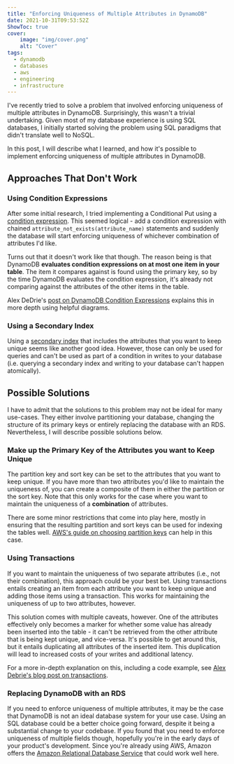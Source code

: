 ```yaml
---
title: "Enforcing Uniqueness of Multiple Attributes in DynamoDB"
date: 2021-10-31T09:53:52Z
ShowToc: true
cover:
    image: "img/cover.png"
    alt: "Cover"
tags:
  - dynamodb
  - databases
  - aws
  - engineering
  - infrastructure
---
```


I've recently tried to solve a problem that involved enforcing uniqueness of multiple attributes in DynamoDB. Surprisingly, this wasn't a trivial undertaking. Given most of my database experience is using SQL databases, I initially started solving the problem using SQL paradigms that didn't translate well to NoSQL.

In this post, I will describe what I learned, and how it's possible to implement enforcing uniqueness of multiple attributes in DynamoDB.

## Approaches That Don't Work

### Using Condition Expressions

After some initial research, I tried implementing a Conditional Put using a [condition expression](https://docs.aws.amazon.com/amazondynamodb/latest/developerguide/Expressions.ConditionExpressions.html#Expressions.ConditionExpressions.PreventingOverwrites). This seemed logical - add a condition expression with chained `attribute_not_exists(attribute_name)` statements and suddenly the database will start enforcing uniqueness of whichever combination of attributes I'd like.

Turns out that it doesn't work like that though. The reason being is that DynamoDB **evaluates condition expressions on at most one item in your table**. The item it compares against is found using the primary key, so by the time DynamoDB evaluates the condition expression, it's already not comparing against the attributes of the other items in the table.

Alex DeDrie's [post on DynamoDB Condition Expressions](https://www.alexdebrie.com/posts/dynamodb-condition-expressions/) explains this in more depth using helpful diagrams.

### Using a Secondary Index

Using a [secondary index](https://docs.aws.amazon.com/amazondynamodb/latest/developerguide/SecondaryIndexes.html) that includes the attributes that you want to keep unique seems like another good idea. However, those can only be used for queries and can't be used as part of a condition in writes to your database (i.e. querying a secondary index and writing to your database can't happen atomically).

## Possible Solutions

I have to admit that the solutions to this problem may not be ideal for many use-cases. They either involve partitioning your database, changing the structure of its primary keys or entirely replacing the database with an RDS. Nevertheless, I will describe possible solutions below.

### Make up the Primary Key of the Attributes you want to Keep Unique

The partition key and sort key can be set to the attributes that you want to keep unique. If you have more than two attributes you'd like to maintain the uniqueness of, you can create a composite of them in either the partition or the sort key. Note that this only works for the case where you want to maintain the uniqueness of a **combination** of attributes.

There are some minor restrictions that come into play here, mostly in ensuring that the resulting partition and sort keys can be used for indexing the tables well. [AWS's guide on choosing partition keys](https://aws.amazon.com/blogs/database/choosing-the-right-dynamodb-partition-key/) can help in this case.

### Using Transactions

If you want to maintain the uniqueness of two separate attributes (i.e., not their combination), this approach could be your best bet. Using transactions entails creating an item from each attribute you want to keep unique and adding those items using a transaction. This works for maintaining the uniqueness of up to two attributes, however.

This solution comes with multiple caveats, however. One of the attributes effectively only becomes a marker for whether some value has already been inserted into the table - it can't be retrieved from the other attribute that is being kept unique, and vice-versa. It's possible to get around this, but it entails duplicating all attributes of the inserted item. This duplication will lead to increased costs of your writes and additional latency.

For a more in-depth explanation on this, including a code example, see [Alex Debrie's blog post on transactions](https://www.alexdebrie.com/posts/dynamodb-transactions/#maintaining-uniqueness-on-multiple-attributes).

### Replacing DynamoDB with an RDS

If you need to enforce uniqueness of multiple attributes, it may be the case that DynamoDB is not an ideal database system for your use case. Using an SQL database could be a better choice going forward, despite it being a substantial change to your codebase. If you found that you need to enforce uniqueness of multiple fields though, hopefully you're in the early days of your product's development. Since you're already using AWS, Amazon offers the [Amazon Relational Database Service](https://aws.amazon.com/rds/) that could work well here.
